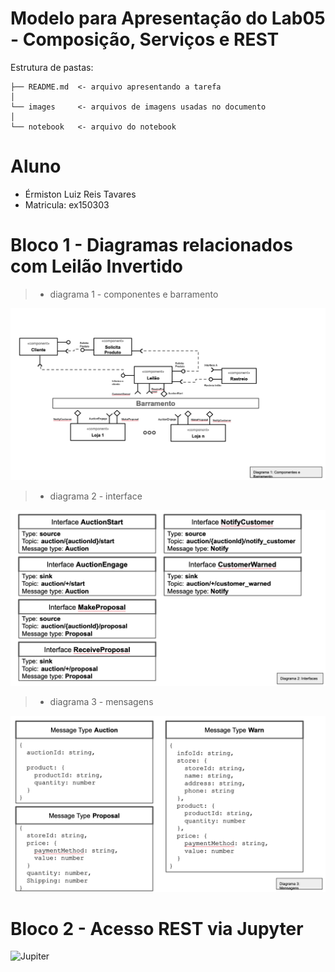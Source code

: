 # Modelo para Apresentação do Lab05 - Composição, Serviços e REST

Estrutura de pastas:

~~~
├── README.md  <- arquivo apresentando a tarefa
│
└── images     <- arquivos de imagens usadas no documento
│
└── notebook   <- arquivo do notebook
~~~

# Aluno
* Érmiston Luiz Reis Tavares
* Matricula: ex150303

# Bloco 1 - Diagramas relacionados com Leilão Invertido

> * diagrama 1 - componentes e barramento

![Diagrama 1](images/componente_e_barramento.png)

> * diagrama 2 - interface

![Diagrama 2](images/interfaces.png)

> * diagrama 3 - mensagens

![Diagrama 3](images/mensagens.png)

# Bloco 2 - Acesso REST via Jupyter

![Jupiter](notebook/lab5-tarefas.ipynb)
